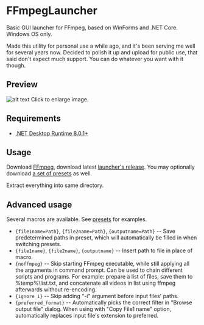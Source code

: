 # FFmpegLauncher
Basic GUI launcher for FFmpeg, based on WinForms and .NET Core. Windows OS only.

Made this utility for personal use a while ago, and it's been serving me well for several years now. Decided to polish it up and upload for public use, that said don't expect much support. You can do whatever you want with it though.

## Preview
![alt text](https://raw.githubusercontent.com/syrtsevser/FFmpegLauncher/main/media/screenshot_1.png)
Click to enlarge image.

## Requirements
- [.NET Desktop Runtime 8.0.1+](https://dotnet.microsoft.com/en-us/download/dotnet/8.0)

## Usage
Download [FFmpeg](https://github.com/BtbN/FFmpeg-Builds/releases), download latest [launcher's release](https://github.com/syrtsevser/FFmpegLauncher/releases). You may optionally download [a set of presets](https://raw.githubusercontent.com/syrtsevser/FFmpegLauncher/main/presets/General%20examples/FFmpeg%20Launcher.json) as well.

Extract everything into same directory.

## Advanced usage
Several macros are available. See [presets](https://raw.githubusercontent.com/syrtsevser/FFmpegLauncher/main/presets/General%20examples/FFmpeg%20Launcher.json) for examples.
* `{file1name=Path}`, `{file2name=Path}`, `{outputname=Path}` -- Save predetermined paths in preset, which will automatically be filled in when switching presets.
* `{file1name}`, `{file2name}`, `{outputname}` -- Insert path to file in place of macro.
* `{noffmpeg}` -- Skip starting FFmpeg executable, while still applying all the arguments in command prompt. Can be used to chain different scripts and programs. For example: prepare a list of files, save them to %temp%\list.txt, and concatenate all videos in list using ffmpeg afterwards without re-encoding.
* `{ignore_i}` -- Skip adding "-i" argument before input files' paths.
* `{preferred_format}` -- Automatically picks the correct filter in "Browse output file" dialog. When using with "Copy File1 name" option, automatically replaces input file's extension to preferred.
